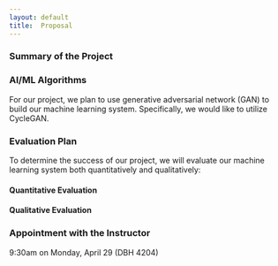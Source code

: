 ```yaml
---
layout: default
title:  Proposal
---
```

### **Summary of the Project**

### **AI/ML Algorithms**
For our project, we plan to use generative adversarial network (GAN) to build our machine learning system. Specifically, we would like to utilize CycleGAN.

### **Evaluation Plan**
To determine the success of our project, we will evaluate our machine learning system both quantitatively and qualitatively:
#### Quantitative Evaluation

#### Qualitative Evaluation

### **Appointment with the Instructor**
9:30am on Monday, April 29 (DBH 4204)
